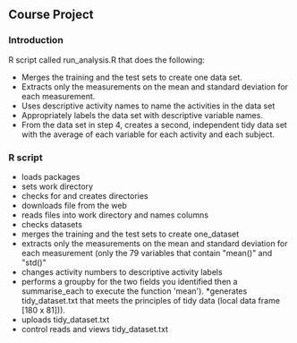 ## Course Project

### Introduction

R script called run_analysis.R that does the following:

* Merges the training and the test sets to create one data set.
* Extracts only the measurements on the mean and standard deviation for each measurement. 
* Uses descriptive activity names to name the activities in the data set
* Appropriately labels the data set with descriptive variable names. 
* From the data set in step 4, creates a second, independent tidy data set with the average of each variable for each activity and each subject.


### R script

* loads packages
* sets work directory
* checks for and creates directories
* downloads file from the web
* reads files into work directory and names columns
* checks datasets
* merges the training and the test sets to create one_dataset
* extracts only the measurements on the mean and standard deviation for each measurement (only the 79 variables that contain "mean()" and "std()"
* changes activity numbers to descriptive activity labels
* performs a groupby for the two fields you identified then a summarise_each to execute the function 'mean').
*generates tidy_dataset.txt that meets the principles of tidy data (local data frame [180 x 81])).
* uploads tidy_dataset.txt
* control reads and views tidy_dataset.txt



